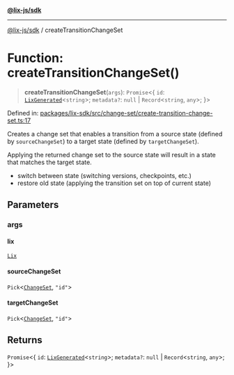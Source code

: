 [**@lix-js/sdk**](../README.md)

***

[@lix-js/sdk](../README.md) / createTransitionChangeSet

# Function: createTransitionChangeSet()

> **createTransitionChangeSet**(`args`): `Promise`\<\{ `id`: [`LixGenerated`](../type-aliases/LixGenerated.md)\<`string`\>; `metadata?`: `null` \| `Record`\<`string`, `any`\>; \}\>

Defined in: [packages/lix-sdk/src/change-set/create-transition-change-set.ts:17](https://github.com/opral/monorepo/blob/3025726c2bce8185b41ef0b1b2f7cc069ebcf2b0/packages/lix-sdk/src/change-set/create-transition-change-set.ts#L17)

Creates a change set that enables a transition from a source state
(defined by `sourceChangeSet`) to a target state (defined by `targetChangeSet`).

Applying the returned change set to the source state will result in a state
that matches the target state.

- switch between state (switching versions, checkpoints, etc.)
- restore old state (applying the transition set on top of current state)

## Parameters

### args

#### lix

[`Lix`](../type-aliases/Lix.md)

#### sourceChangeSet

`Pick`\<[`ChangeSet`](../type-aliases/ChangeSet.md), `"id"`\>

#### targetChangeSet

`Pick`\<[`ChangeSet`](../type-aliases/ChangeSet.md), `"id"`\>

## Returns

`Promise`\<\{ `id`: [`LixGenerated`](../type-aliases/LixGenerated.md)\<`string`\>; `metadata?`: `null` \| `Record`\<`string`, `any`\>; \}\>
